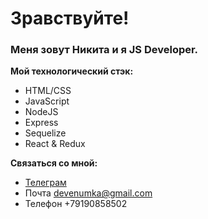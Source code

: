 # Зравствуйте! <img srs="https://i.gifer.com/1UEW.gif" width="25px" />

### Меня зовут Никита и я JS Developer.

**Мой технологический стэк:**
* HTML/CSS
* JavaScript
* NodeJS
* Express
* Sequelize
* React & Redux

**Cвязаться со мной:**
* [Телеграм](https://t.me/Enumka)
* Почта devenumka@gmail.com
* Телефон +79190858502
